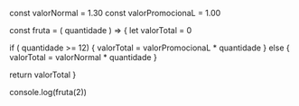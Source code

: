 const valorNormal = 1.30
const valorPromocionaL = 1.00

const fruta = ( quantidade ) => {
  let valorTotal = 0
  
  if ( quantidade >= 12) {
    valorTotal = valorPromocionaL * quantidade
  } else { 
    valorTotal = valorNormal * quantidade 
  }
  
  return valorTotal
}

console.log(fruta(2))